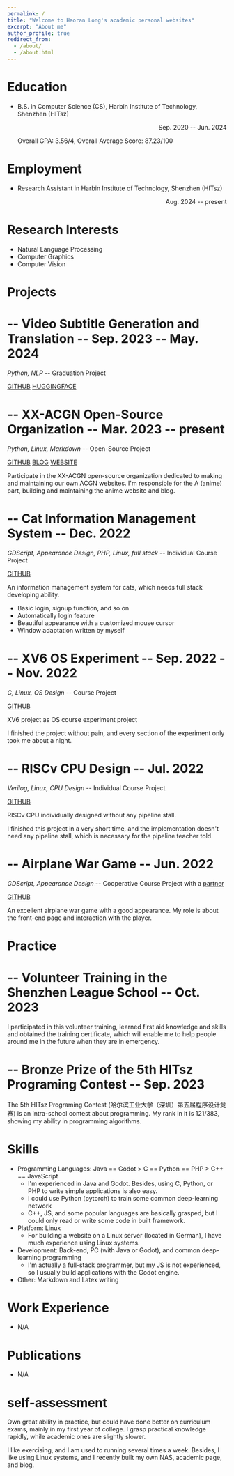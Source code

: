 ```yaml
---
permalink: /
title: "Welcome to Haoran Long's academic personal websites"
excerpt: "About me"
author_profile: true
redirect_from: 
  - /about/
  - /about.html
---
```


Education
======
* B.S. in Computer Science (CS), Harbin Institute of Technology, Shenzhen (HITsz)
  <p align="right">Sep. 2020 -- Jun. 2024</p>
  Overall GPA: 3.56/4,  Overall Average Score: 87.23/100

  <!-- Sophomore year Average Score: 89.263, Junior year Average Score: 92.667 -->

Employment
======
* Research Assistant in Harbin Institute of Technology, Shenzhen (HITsz)
  <p align="right">Aug. 2024 -- present</p>

Research Interests
======
* Natural Language Processing
* Computer Graphics
* Computer Vision

<!-- * Network Computing
* Natural Language Processing -->

Projects
======

-- Video Subtitle Generation and Translation -- Sep. 2023 -- May. 2024
======
*Python, NLP* -- Graduation Project

[GITHUB](https://github.com/hackerMonica/realtime_asr_tranlation_system) [HUGGINGFACE](https://huggingface.co/HackerMonica/nllb-200-distilled-600M-en-zh_CN)

-- XX-ACGN Open-Source Organization -- Mar. 2023 -- present
======
*Python, Linux, Markdown* -- Open-Source Project

[GITHUB](https://github.com/hackerMonica/AutoAnime) [BLOG](https://blog.hackermonica.me/2023/09/08/anime-web-build/) [WEBSITE](https://hackermonica.me/)

Participate in the XX-ACGN open-source organization dedicated to making and maintaining our own ACGN websites. I'm responsible for the A (anime) part, building and maintaining the anime website and blog.

-- Cat Information Management System -- Dec. 2022
======
*GDScript, Appearance Design, PHP, Linux, full stack* -- Individual Course Project

[GITHUB](https://github.com/hackerMonica/CatInfoManageSystem)

An information management system for cats, which needs full stack developing ability.

* Basic login, signup function, and so on
* Automatically login feature
* Beautiful appearance with a customized mouse cursor
* Window adaptation written by myself

-- XV6 OS Experiment -- Sep. 2022 -- Nov. 2022
======
*C, Linux, OS Design* -- Course Project

[GITHUB](https://github.com/hackerMonica/xv6_OSlab)

XV6 project as OS course experiment project

I finished the project without pain, and every section of the experiment only took me about a night.

-- RISCv CPU Design -- Jul. 2022
======
*Verilog, Linux, CPU Design* -- Individual Course Project

[GITHUB](https://github.com/hackerMonica/cpu_stream_model)

RISCv CPU individually designed without any pipeline stall.

I finished this project in a very short time, and the implementation doesn't need any pipeline stall, which is necessary for the pipeline teacher told.

-- Airplane War Game -- Jun. 2022
======
*GDScript, Appearance Design* -- Cooperative Course Project with a [partner](https://github.com/eastonman)

[GITHUB](https://github.com/eastonman/trivialwar)

An excellent airplane war game with a good appearance. My role is about the front-end page and interaction with the player.

Practice
======

-- Volunteer Training in the Shenzhen League School -- Oct. 2023
======

I participated in this volunteer training, learned first aid knowledge and skills and obtained the training certificate, which will enable me to help people around me in the future when they are in emergency.

-- Bronze Prize of the 5th HITsz Programing Contest -- Sep. 2023
======

The 5th HITsz Programing Contest (哈尔滨工业大学（深圳）第五届程序设计竞赛) is an intra-school contest about programming. My rank in it is 121/383, showing my ability in programming algorithms.

Skills
======
* Programming Languages: Java == Godot > C == Python == PHP > C++ == JavaScript
    * I'm experienced in Java and Godot. Besides, using C, Python, or PHP to write simple applications is also easy.
    * I could use Python (pytorch) to train some common deep-learning network
    * C++, JS, and some popular languages are basically grasped, but I could only read or write some code in built framework.
* Platform: Linux
    * For building a website on a Linux server (located in German), I have much experience using Linux systems.
* Development: Back-end, PC (with Java or Godot), and common deep-learning programming
    * I'm actually a full-stack programmer, but my JS is not experienced, so I usually build applications with the Godot engine.
* Other: Markdown and Latex writing

Work Experience
======
* N/A

Publications
======
* N/A

self-assessment
======
Own great ability in practice, but could have done better on curriculum exams, mainly in my first year of college. I grasp practical knowledge rapidly, while academic ones are slightly slower.

I like exercising, and I am used to running several times a week. Besides, I like using Linux systems, and I recently built my own NAS, academic page, and blog.